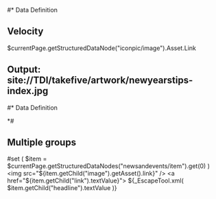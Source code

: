#* Data Definition

<system-data-structure>
	<group identifier="iconpic" label="Main Page Image" collapsed="true">
		<asset type="file" identifier="image" label="Image"/>
  </group>
</system-data-structure>

## Velocity

$currentPage.getStructuredDataNode("iconpic/image").Asset.Link
## Output: site://TDI/takefive/artwork/newyearstips-index.jpg

#* Data Definition

<system-data-structure>
  <group identifier="newsandevents" label="News and Events" restrict-to-groups="news">
      <group identifier="item" label="Headline" restrict-to-groups="news">
          <text identifier="headline" label="Headline" restrict-to-groups="news" required="true"/>
          <text identifier="link" label="Link" restrict-to-groups="news" required="true"/>
          <asset type="file" identifier="image" label="Thumbnail (247 x 98)" required="true" help-text="Photo must be resized to the correct dimensions in Photoshop"/>
      </group>
  </group>
</system-data-structure>
*#

## Multiple groups

#set ( $item = $currentPage.getStructuredDataNodes("newsandevents/item").get(0) )
<img src="${item.getChild("image").getAsset().link}" />
<a href="${item.getChild("link").textValue}">
    ${_EscapeTool.xml( $item.getChild("headline").textValue )}
</a>

